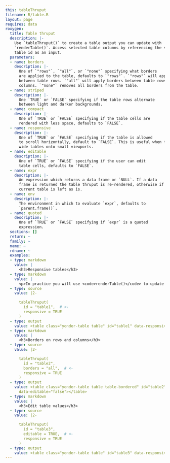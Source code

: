 ```yaml
---
this: tableThruput
filename: R/table.R
layout: page
requires: data
roxygen:
  title: Table thruput
  description: |-
    Use `tableThruput()` to create a table output you can update with
    `renderTable()`. Access selected table columns by referencing the same
    table id as an input.
  parameters:
  - name: borders
    description: |-
      One of `"rows"`, `"all"`, or `"none"` specifying what borders
      are applied to the table, defaults to `"rows"`. `"rows"` will apply borders
      between table rows. `"all"` will apply borders between table rows and
      columns. `"none"` removes all borders from the table.
  - name: striped
    description: |-
      One `TRUE` or `FALSE` specifying if the table rows alternate
      between light and darker backgrounds.
  - name: compact
    description: |-
      One of `TRUE` or `FALSE` specifying if the table cells are
      rendered with less space, defaults to `FALSE`.
  - name: responsive
    description: |-
      One of `TRUE` or `FALSE` specifying if the table is allowed
      to scroll horizontally, default to `FALSE`. This is useful when fitting
      wide tables onto small viewports.
  - name: editable
    description: |-
      One of `TRUE` or `FALSE` specifying if the user can edit
      table cells, defaults to `FALSE`.
  - name: expr
    description: |-
      An expression which returns a data frame or `NULL`. If a data
      frame is returned the table thruput is re-rendered, otherwise if `NULL` the
      current table is left as is.
  - name: env
    description: |-
      The environment in which to evaluate `expr`, defaults to
      `parent.frame()`.
  - name: quoted
    description: |-
      One of `TRUE` or `FALSE` specifying if `expr` is a quoted
      expression.
  sections: []
  return: ~
  family: ~
  name: ~
  rdname: ~
  examples:
  - type: markdown
    value: |
      <h3>Responsive tables</h3>
  - type: markdown
    value: |
      <p>In practice you will use <code>renderTable()</code> to update the data in a table. These live examples have been populated automatically for the sake of the demo.</p>
  - type: source
    value: |2-

      tableThruput(
        id = "table1",  # <-
        responsive = TRUE
      )
  - type: output
    value: <table class="yonder-table table" id="table1" data-responsive="true" data-editable="false"></table>
  - type: markdown
    value: |
      <h3>Borders on rows and columns</h3>
  - type: source
    value: |2-

      tableThruput(
        id = "table2",
        borders = "all",  # <-
        responsive = TRUE
      )
  - type: output
    value: <table class="yonder-table table table-bordered" id="table2" data-responsive="true"
      data-editable="false"></table>
  - type: markdown
    value: |
      <h3>Edit table values</h3>
  - type: source
    value: |2-

      tableThruput(
        id = "table3",
        editable = TRUE,  # <-
        responsive = TRUE
      )
  - type: output
    value: <table class="yonder-table table" id="table3" data-responsive="true" data-editable="true"></table>
---
```

